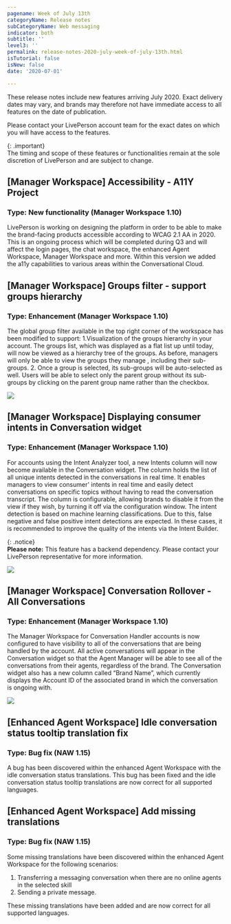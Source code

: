 ```yaml
---
pagename: Week of July 13th
categoryName: Release notes
subCategoryName: Web messaging
indicator: both
subtitle: ''
level3: ''
permalink: release-notes-2020-july-week-of-july-13th.html
isTutorial: false
isNew: false
date: '2020-07-01'

---
```


These release notes include new features arriving July 2020. Exact delivery dates may vary, and brands may therefore not have immediate access to all features on the date of publication.

Please contact your LivePerson account team for the exact dates on which you will have access to the features.

{: .important}  
The timing and scope of these features or functionalities remain at the sole discretion of LivePerson and are subject to change.

## [Manager Workspace] Accessibility -  A11Y Project 
### Type: New functionality (Manager Workspace 1.10)

LivePerson is working on designing the platform in order to be able to make the brand-facing products accessible according to WCAG 2.1 AA in 2020. This is an ongoing process which will be completed during Q3 and will affect the login pages, the chat workspace, the enhanced Agent Workspace, Manager Workspace and more. Within this version we added the a11y capabilities to various areas within the Conversational Cloud.

## [Manager Workspace] Groups filter - support groups hierarchy
### Type: Enhancement (Manager Workspace 1.10)

The global group filter available in the top right corner of the workspace has been modified to support:
1.Visualization of the groups hierarchy in your account. The groups list, which was displayed as a flat list up until today, will now be viewed as a hierarchy tree of the groups. As before, managers will only be able to view the groups they manage , including their sub-groups.
2. Once a group is selected, its sub-groups will be auto-selected as well. Users will be able to select only the parent group without its sub-groups by clicking on the parent group name rather than the checkbox.

![](//ce-sr.s3.eu-west-1.amazonaws.com/knowledge/img/week-of-july-13th-1.png)

## [Manager Workspace] Displaying consumer intents in Conversation widget
### Type: Enhancement (Manager Workspace 1.10)

For accounts using the Intent Analyzer tool, a new Intents column will now become available in the Conversation widget. The column holds the list of all unique intents detected in the conversations in real time. It enables managers to view consumer' intents in real time and easily detect conversations on specific topics without having to read the conversation transcript. The column is configurable, allowing brands to disable it from the view if they wish, by turning it off via the configuration window. The intent detection is based on machine learning classifications. Due to this, false negative and false positive intent detections are expected. In these cases, it is recommended to improve the quality of the intents via the Intent Builder.

{: .notice}  
**Please note:** This feature has a backend dependency. Please contact your LivePerson representative for more information. 

![](//ce-sr.s3.eu-west-1.amazonaws.com/knowledge/img/week-of-july-13th-2.png)

## [Manager Workspace] Conversation Rollover - All Conversations
### Type: Enhancement (Manager Workspace 1.10)

The Manager Workspace for Conversation Handler accounts is now configured to have visibility to all of the conversations that are being handled by the account.  All active conversations will appear in the Conversation widget so that the Agent Manager will be able to see all of the conversations from their agents, regardless of the brand. The Conversation widget also has a new column called “Brand Name”, which currently displays the Account ID of the associated brand in which the conversation is ongoing with.  

![](//ce-sr.s3.eu-west-1.amazonaws.com/knowledge/img/week-of-july-13th-3.png)

## [Enhanced Agent Workspace] Idle conversation status tooltip translation fix 
### Type: Bug fix (NAW 1.15)

A bug has been discovered within the enhanced Agent Workspace with the idle conversation status translations. This bug has been fixed and the idle conversation status tooltip translations are now correct for all supported languages.

## [Enhanced Agent Workspace] Add missing translations
### Type: Bug fix (NAW 1.15)

Some missing translations have been discovered within the enhanced Agent Workspace for the following scenarios:
1. Transferring a messaging conversation when there are no online agents in the selected skill
2. Sending a private message.

These missing translations have been added and are now correct for all supported languages.

